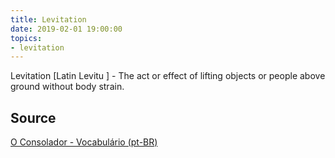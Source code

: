 ```yaml
---
title: Levitation
date: 2019-02-01 19:00:00
topics:
- levitation
---
```


Levitation [Latin Levitu ] - The act or effect of lifting objects or people above ground without body strain.

## Source
[O Consolador - Vocabulário (pt-BR)](http://www.oconsolador.com.br/linkfixo/vocabulario/principal.html)



